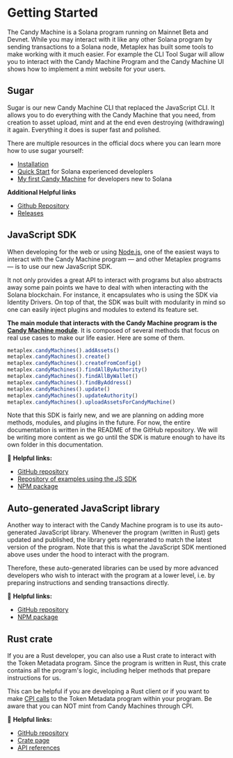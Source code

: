 # Getting Started

The Candy Machine is a Solana program running on Mainnet Beta and Devnet. While you may interact with it like any other Solana program by sending transactions to a Solana node, Metaplex has built some tools to make working with it much easier. For example the CLI Tool Sugar will allow you to interact with the Candy Machine Program and the Candy Machine UI shows how to implement a mint website for your users.

## Sugar

Sugar is our new Candy Machine CLI that replaced the JavaScript CLI. It allows you to do everything with the Candy Machine that you need, from creation to asset upload, mint and at the end even destroying (withdrawing) it again. Everything it does is super fast and polished.

There are multiple resources in the official docs where you can learn more how to use sugar yourself:
- [Installation](/developer-tools/sugar/overview/installation)
- [Quick Start](/developer-tools/sugar/overview/quick-start) for Solana experienced developlers
- [My first Candy Machine](/developer-tools/sugar/tutorials/my-first-candy-machine) for developers new to Solana 

**Additional Helpful links**
- [Github Repository](https://github.com/metaplex-foundation/sugar)
- [Releases](https://github.com/metaplex-foundation/sugar/releases)

## JavaScript SDK

When developing for the web or using [Node.js](https://nodejs.org/en/), one of the easiest ways to interact with the Candy Machine program — and other Metaplex programs — is to use our new JavaScript SDK.

It not only provides a great API to interact with programs but also abstracts away some pain points we have to deal with when interacting with the Solana blockchain. For instance, it encapsulates who is using the SDK via Identity Drivers. On top of that, the SDK was built with modularity in mind so one can easily inject plugins and modules to extend its feature set.

**The main module that interacts with the Candy Machine program is the [Candy Machine module](https://github.com/metaplex-foundation/js#candy-machines)**. It is composed of several methods that focus on real use cases to make our life easier. Here are some of them.

```ts
metaplex.candyMachines().addAssets()
metaplex.candyMachines().create()
metaplex.candyMachines().createFromConfig()
metaplex.candyMachines().findAllByAuthority()
metaplex.candyMachines().findAllByWallet()
metaplex.candyMachines().findByAddress()
metaplex.candyMachines().update()
metaplex.candyMachines().updateAuthority()
metaplex.candyMachines().uploadAssetsForCandyMachine()
```

Note that this SDK is fairly new, and we are planning on adding more methods, modules, and plugins in the future. For now, the entire documentation is written in the README of the GitHub repository. We will be writing more content as we go until the SDK is mature enough to have its own folder in this documentation.

🔗 **Helpful links:**

- [GitHub repository](https://github.com/metaplex-foundation/js)
- [Repository of examples using the JS SDK](https://github.com/metaplex-foundation/js-examples)
- [NPM package](https://www.npmjs.com/package/@metaplex-foundation/js)

## Auto-generated JavaScript library

Another way to interact with the Candy Machine program is to use its auto-generated JavaScript library. Whenever the program (written in Rust) gets updated and published, the library gets regenerated to match the latest version of the program. Note that this is what the JavaScript SDK mentioned above uses under the hood to interact with the program.

Therefore, these auto-generated libraries can be used by more advanced developers who wish to interact with the program at a lower level, i.e. by preparing instructions and sending transactions directly.

🔗 **Helpful links:**

- [GitHub repository](https://github.com/metaplex-foundation/metaplex-program-library/tree/master/candy-machine/js)
- [NPM package](https://www.npmjs.com/package/@metaplex-foundation/mpl-candy-machine)

## Rust crate

If you are a Rust developer, you can also use a Rust crate to interact with the Token Metadata program. Since the program is written in Rust, this crate contains all the program's logic, including helper methods that prepare instructions for us.

This can be helpful if you are developing a Rust client or if you want to make [CPI calls](https://solanacookbook.com/references/programs.html#how-to-do-cross-program-invocation) to the Token Metadata program within your program. Be aware that you can NOT mint from Candy Machines through CPI. 

🔗 **Helpful links:**

- [GitHub repository](https://github.com/metaplex-foundation/metaplex-program-library/tree/master/candy-machine/program)
- [Crate page](https://crates.io/crates/mpl-candy-machine)
- [API references](https://docs.rs/mpl-candy-machine/latest/mpl_candy_machine/)
